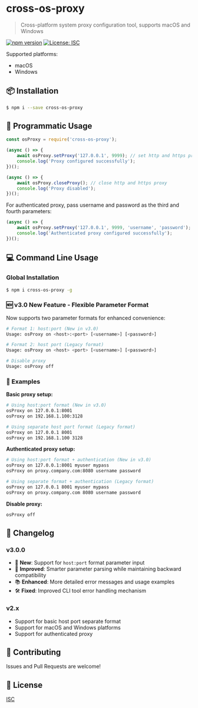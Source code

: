 # cross-os-proxy

> Cross-platform system proxy configuration tool, supports macOS and Windows

[![npm version](https://badge.fury.io/js/cross-os-proxy.svg)](https://badge.fury.io/js/cross-os-proxy)
[![License: ISC](https://img.shields.io/badge/License-ISC-blue.svg)](https://opensource.org/licenses/ISC)

Supported platforms: 
- macOS
- Windows

## 📦 Installation

```sh
$ npm i --save cross-os-proxy
```

## 🚀 Programmatic Usage

```javascript
const osProxy = require('cross-os-proxy');

(async () => {
    await osProxy.setProxy('127.0.0.1', 9999); // set http and https proxy
    console.log('Proxy configured successfully');
})();

(async () => {
    await osProxy.closeProxy(); // close http and https proxy
    console.log('Proxy disabled');
})();
```

For authenticated proxy, pass username and password as the third and fourth parameters:

```javascript
(async () => {
    await osProxy.setProxy('127.0.0.1', 9999, 'username', 'password');
    console.log('Authenticated proxy configured successfully');
})();
```

## 💻 Command Line Usage

### Global Installation

```sh
$ npm i cross-os-proxy -g
```

### 🆕 v3.0 New Feature - Flexible Parameter Format

Now supports two parameter formats for enhanced convenience:

```sh
# Format 1: host:port (New in v3.0)
Usage: osProxy on <host>:<port> [<username>] [<password>]

# Format 2: host port (Legacy format)
Usage: osProxy on <host> <port> [<username>] [<password>]

# Disable proxy
Usage: osProxy off
```

### 📖 Examples

**Basic proxy setup:**

```sh
# Using host:port format (New in v3.0)
osProxy on 127.0.0.1:8001
osProxy on 192.168.1.100:3128

# Using separate host port format (Legacy format)
osProxy on 127.0.0.1 8001
osProxy on 192.168.1.100 3128
```

**Authenticated proxy setup:**

```sh
# Using host:port format + authentication (New in v3.0)
osProxy on 127.0.0.1:8001 myuser mypass
osProxy on proxy.company.com:8080 username password

# Using separate format + authentication (Legacy format)
osProxy on 127.0.0.1 8001 myuser mypass
osProxy on proxy.company.com 8080 username password
```

**Disable proxy:**

```sh
osProxy off
```

## 🔄 Changelog

### v3.0.0
- 🎉 **New**: Support for `host:port` format parameter input
- 🔧 **Improved**: Smarter parameter parsing while maintaining backward compatibility
- 📚 **Enhanced**: More detailed error messages and usage examples
- 🛠️ **Fixed**: Improved CLI tool error handling mechanism

### v2.x
- Support for basic host port separate format
- Support for macOS and Windows platforms
- Support for authenticated proxy

## 🤝 Contributing

Issues and Pull Requests are welcome!

## 📄 License

[ISC](https://opensource.org/licenses/ISC)
